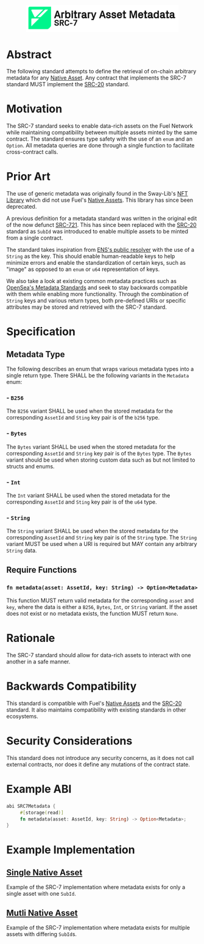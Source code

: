 <p align="center">
    <picture>
        <source media="(prefers-color-scheme: dark)" srcset=".docs/src-7-logo-dark-theme.png">
        <img alt="SRC-7 logo" width="400px" src=".docs/src-7-logo-light-theme.png">
    </picture>
</p>

# Abstract

The following standard attempts to define the retrieval of on-chain arbitrary metadata for any [Native Asset](https://docs.fuel.network/docs/sway/blockchain-development/native_assets). Any contract that implements the SRC-7 standard MUST implement the [SRC-20](https://github.com/FuelLabs/sway-standards/tree/master/standards/src_20) standard. 

# Motivation

The SRC-7 standard seeks to enable data-rich assets on the Fuel Network while maintaining compatibility between multiple assets minted by the same contract. The standard ensures type safety with the use of an `enum` and an `Option`. All metadata queries are done through a single function to facilitate cross-contract calls.

# Prior Art

The use of generic metadata was originally found in the Sway-Lib's [NFT Library](https://github.com/FuelLabs/sway-libs/tree/v0.12.0/libs/nft) which did not use Fuel's [Native Assets](https://docs.fuel.network/docs/sway/blockchain-development/native_assets). This library has since been deprecated. 

A previous definition for a metadata standard was written in the original edit of the now defunct [SRC-721](https://github.com/FuelLabs/sway-standards/issues/2). This has since been replaced with the [SRC-20](https://github.com/FuelLabs/sway-standards/tree/master/standards/src_20) standard as `SubId` was introduced to enable multiple assets to be minted from a single contract. 

The standard takes inspiration from [ENS's public resolver](https://docs.ens.domains/contract-api-reference/publicresolver) with the use of a `String` as the key. This should enable human-readable keys to help minimize errors and enable the standardization of certain keys, such as "image" as opposed to an `enum` or `u64` representation of keys.

We also take a look at existing common metadata practices such as [OpenSea's Metadata Standards](https://docs.opensea.io/docs/metadata-standards) and seek to stay backwards compatible with them while enabling more functionality. Through the combination of `String` keys and various return types, both pre-defined URIs or specific attributes may be stored and retrieved with the SRC-7 standard. 

# Specification

## Metadata Type

The following describes an enum that wraps various metadata types into a single return type. There SHALL be the following variants in the `Metadata` enum:

### - `B256`

The `B256` variant SHALL be used when the stored metadata for the corresponding `AssetId` and `Sting` key pair is of the `b256` type.

### - `Bytes`

The `Bytes` variant SHALL be used when the stored metadata for the corresponding `AssetId` and `String` key pair is of the `Bytes` type. The `Bytes` variant should be used when storing custom data such as but not limited to structs and enums.

### - `Int`

The `Int` variant SHALL be used when the stored metadata for the corresponding `AssetId` and `Sting` key pair is of the `u64` type.

### - `String`

The `String` variant SHALL be used when the stored metadata for the corresponding `AssetId` and `String` key pair is of the `String` type. The `String` variant MUST be used when a URI is required but MAY contain any arbitrary `String` data. 

## Require Functions

### `fn metadata(asset: AssetId, key: String) -> Option<Metadata>`

This function MUST return valid metadata for the corresponding `asset` and `key`, where the data is either a `B256`, `Bytes`, `Int`, or `String` variant. If the asset does not exist or no metadata exists, the function MUST return `None`.

# Rationale

The SRC-7 standard should allow for data-rich assets to interact with one another in a safe manner. 

# Backwards Compatibility

This standard is compatible with Fuel's [Native Assets](https://docs.fuel.network/docs/sway/blockchain-development/native_assets) and the [SRC-20](https://github.com/FuelLabs/sway-standards/tree/master/standards/src_20) standard. It also maintains compatibility with existing standards in other ecosystems.

# Security Considerations

This standard does not introduce any security concerns, as it does not call external contracts, nor does it define any mutations of the contract state.

# Example ABI

```rust
abi SRC7Metadata {
     #[storage(read)]
     fn metadata(asset: AssetId, key: String) -> Option<Metadata>;
}
```

# Example Implementation

## [Single Native Asset](../../examples/src_7/single_asset/src/single_asset.sw)

Example of the SRC-7 implementation where metadata exists for only a single asset with one `SubId`.

## [Mutli Native Asset](../../examples/src_7/multi_asset/src/multi_asset.sw)

Example of the SRC-7 implementation where metadata exists for multiple assets with differing `SubId`s.
